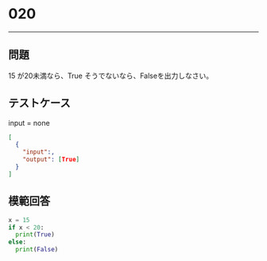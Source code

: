 
# 020

---

## 問題

15
が20未満なら、True
そうでないなら、Falseを出力しなさい。

## テストケース

input = none

```json
[
  {
    "input":,
    "output": [True]
  }
]
```

## 模範回答

```python
x = 15
if x < 20:
  print(True)
else:
  print(False)
```
